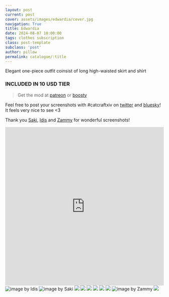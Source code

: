 ```yaml
---
layout: post
current: post
cover: assets/images/edwardia/cover.jpg
navigation: True
title: Edwardia
date: 2024-08-07 10:00:00
tags: clothes subscription
class: post-template
subclass: 'post'
author: pillow
permalink: catalogue/:title
---
```


Elegant one-piece outfit coinsist of long high-waisted skirt and shirt

### INCLUDED IN 10 USD TIER

> Get the mod at [patreon](https://www.patreon.com/posts/edwardia-dress-109611115?utm_medium=clipboard_copy&utm_source=copyLink&utm_campaign=postshare_creator&utm_content=join_link) or [boosty](https://boosty.to/miaumori/posts/84c827d7-4dbf-4857-b1f1-6c54a0ec3dd2?share=post_link)

Feel free to post your screenshots with #catcraftxiv on [twitter](https://x.com/hashtag/catcraftxiv?src=hashtag_click) and [bluesky](https://bsky.app/hashtag/catcraftxiv)! It feels very nice to see <3

Thank you [Saki](https://x.com/PhotosmithSaki), [Idis](https://x.com/idisxiv) and [Zammy](https://x.com/Emblem13235) for wonderful screenshots!

<iframe src="https://catcraftxiv.github.io/assets/images/edwardia/preview.html" frameborder="0" allowfullscreen="true" style="width: 100%;aspect-ratio: 1/1;"></iframe>
<img src="/assets/images/edwardia/ffxiv_dx11_2024-08-27_23-19-41.jpg" title="image by Idis"/>
<img src="/assets/images/edwardia/2024-08-06_21-17-56-529_Sakis_Night_Equalizer.jpg" title="image by Saki"/>
<img src="https://catcraftxiv.github.io/web/assets/img/gallery/ffxiv_dx11 2024-08-05 19-46-34 Maya_Adorable_Gameplay.jpg"/>
<img src="/assets/images/edwardia/pic1.jpg"/>
<img src="/assets/images/edwardia/pic2.jpg"/>
<img src="/assets/images/edwardia/pic3.jpg"/>
<img src="/assets/images/edwardia/pic4.jpg"/>
<img src="/assets/images/edwardia/pic5.jpg"/>
<img src="/assets/images/edwardia/Zamira599.jpg" title="image by Zammy"/>
<img src="/assets/images/edwardia/cover.jpg"/>
